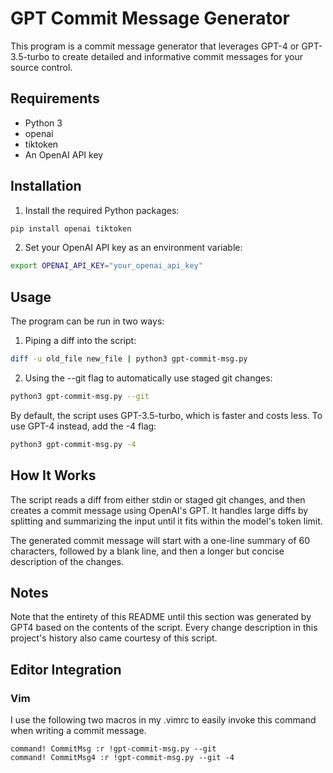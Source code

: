 # GPT Commit Message Generator

This program is a commit message generator that leverages GPT-4 or GPT-3.5-turbo
to create detailed and informative commit messages for your source control.

## Requirements
* Python 3
* openai
* tiktoken
* An OpenAI API key

## Installation
1. Install the required Python packages:
```sh
pip install openai tiktoken
```
2. Set your OpenAI API key as an environment variable:
```sh
export OPENAI_API_KEY="your_openai_api_key"
```

## Usage
The program can be run in two ways:

1. Piping a diff into the script:
```sh
diff -u old_file new_file | python3 gpt-commit-msg.py
```
2. Using the --git flag to automatically use staged git changes:
```sh
python3 gpt-commit-msg.py --git
```
By default, the script uses GPT-3.5-turbo, which is faster and costs less. To use GPT-4 instead, add the -4 flag:
```sh
python3 gpt-commit-msg.py -4
```

## How It Works
The script reads a diff from either stdin or staged git changes, and then
creates a commit message using OpenAI's GPT. It handles large diffs by splitting
and summarizing the input until it fits within the model's token limit.

The generated commit message will start with a one-line summary of 60
characters, followed by a blank line, and then a longer but concise description
of the changes.

## Notes

Note that the entirety of this README until this section was generated by GPT4
based on the contents of the script. Every change description in this project's
history also came courtesy of this script.

## Editor Integration
### Vim

I use the following two macros in my .vimrc to easily invoke this command when
writing a commit message.
```
command! CommitMsg :r !gpt-commit-msg.py --git
command! CommitMsg4 :r !gpt-commit-msg.py --git -4
```
